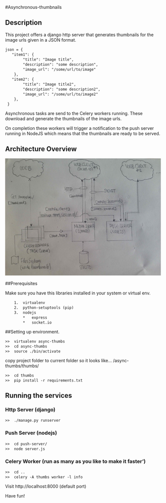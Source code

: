 #Asynchronous-thumbnails

## Description

This project offers a django http server that generates thumbnails for the image urls given in a JSON format.


    json = {
       "item1": {
            "title": "Image title",
            "description": "some description",
            "image_url": "/some/url/to/image"
        },
       "item2": {
            "title": "Image title2",
            "description": "some description2",
            "image_url": "/some/url/to/image2"
        },
     }

Asynchronous tasks are send to the Celery workers running. These download and generate the thumbnails of the image urls.

On completion these workers will trigger a notification to the push server running in NodeJS which means that the thumbnails are ready to be served.


## Architecture Overview

![Alt text](https://raw.githubusercontent.com/jargote/async-thumbnails/master/architecture_overview.jpg "Optional title")

##Prerequisites 

Make sure you have this libraries installed in your system or virtual env.

        1.  virtualenv
        2.  python-setuptools (pip)
        3.  nodejs
            *   express
            *   socket.io

##Setting up environment.

    >>  virtualenv async-thumbs
    >>  cd async-thumbs
    >>  source ./bin/activate
    
copy project folder to current folder so it looks like… /async-thumbs/thumbs/

    >>  cd thumbs
    >>  pip install -r requirements.txt

## Running the services


### Http Server (django)
    >>  ./manage.py runserver

### Push Server (nodejs)
    >>  cd push-server/
    >>  node server.js

### Celery Worker (run as many as you like to make it faster’)
    >>  cd ..
    >>  celery -A thumbs worker -l info


Visit http://localhost:8000 (default port)

Have fun!